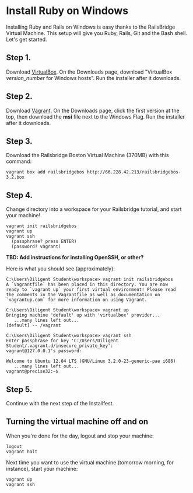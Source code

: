 # Install Ruby on Windows

Installing Ruby and Rails on Windows is easy thanks to the RailsBridge Virtual Machine. 
This setup will give you Ruby, Rails, Git and the Bash shell. Let's get started.

## Step 1.

Download [VirtualBox](https://www.virtualbox.org/). On the Downloads page, download 
"VirtualBox *version_number* for Windows hosts". Run the installer after it downloads.

## Step 2.

Download [Vagrant](http://www.vagrantup.com/). On the Downloads page, 
click the first version at the top, then download the **msi** file next to the Windows Flag.
Run the installer after it downloads.

## Step 3.

Download the Railsbridge Boston Virtual Machine (370MB) with this command:

    vagrant box add railsbridgebos http://66.228.42.213/railsbridgebos-3.2.box

## Step 4.

Change directory into a workspace for your Railsbridge tutorial, and start your machine!

```
vagrant init railsbridgebos
vagrant up
vagrant ssh
  (passphrase? press ENTER)
  (password? vagrant)
```
**TBD: Add instructions for installing OpenSSH, or other?**

Here is what you should see (approximately):

```
C:\Users\Diligent Student\workspace> vagrant init railsbridgebos
A `Vagrantfile` has been placed in this directory. You are now
ready to `vagrant up` your first virtual environment! Please read
the comments in the Vagrantfile as well as documentation on
`vagrantup.com` for more information on using Vagrant.
```

```
C:\Users\Diligent Student\workspace> vagrant up
Bringing machine 'default' up with 'virtualbox' provider...
   ...many lines left out...
[default] -- /vagrant
```

```
C:\Users\Diligent Student\workspace> vagrant ssh
Enter passphrase for key 'C:/Users/Diligent Student/.vagrant.d/insecure_private_key':
vagrant@127.0.0.1's password:

Welcome to Ubuntu 12.04 LTS (GNU/Linux 3.2.0-23-generic-pae i686)
   ...many lines left out...
vagrant@precise32:~$ 
```

## Step 5.

Continue with the next step of the Installfest.

## Turning the virtual machine off and on

When you're done for the day, logout and stop your machine:

```
logout
vagrant halt
```

Next time you want to use the virtual machine (tomorrow morning, for instance),
start your machine:

```
vagrant up
vagrant ssh
```
